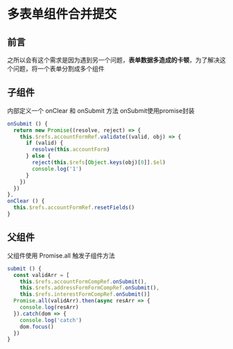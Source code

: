 # 多表单组件合并提交

## 前言

之所以会有这个需求是因为遇到另一个问题，**表单数据多造成的卡顿**，为了解决这个问题，将一个表单分割成多个组件

## 子组件

内部定义一个 onClear 和 onSubmit 方法
onSubmit使用promise封装

``` js
onSubmit () {
  return new Promise((resolve, reject) => {
    this.$refs.accountFormRef.validate((valid, obj) => {
      if (valid) {
        resolve(this.accountForm)
      } else {
        reject(this.$refs[Object.keys(obj)[0]].$el)
        console.log('1')
      }
    })
  })
},
onClear () {
  this.$refs.accountFormRef.resetFields()
}
```

## 父组件

父组件使用 Promise.all 触发子组件方法

```  js
submit () {
  const validArr = [
    this.$refs.accountFormCompRef.onSubmit(),
    this.$refs.addressFormFormCompRef.onSubmit(),
    this.$refs.interestFormCompRef.onSubmit()]
  Promise.all(validArr).then(async resArr => {
    console.log(resArr)
  }).catch(dom => {
    console.log('catch')
    dom.focus()
  })
}
```
